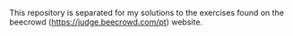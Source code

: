 This repository is separated for my solutions to the exercises found on the beecrowd (https://judge.beecrowd.com/pt) website.
